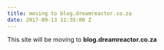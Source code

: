 ```yaml
---
title: moving to blog.dreamreactor.co.za
date: 2017-09-13 11:35:00 Z
---
```


This site will be moving to **blog.dreamreactor.co.za**